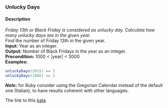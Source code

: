 ### Unlucky Days
#### Description

*Friday 13th or Black Friday is considered as unlucky day. Calculate how many unlucky days are in the given year.*  
Find the number of Friday 13th in the given year.  
**Input:** Year as an integer.  
**Output:** Number of Black Fridays in the year as an integer.  
**Precondition:** 1000 < |year| < 3000  
**Examples:**  
```java
unluckyDays(2015) == 3
unluckyDays(1986) == 1
```    
***Note:*** for Ruby consider using the Gregorian Calendar instead of the default one (Italian), to have results coherent with other languages.

The link to this [kata](https://www.codewars.com/kata/unlucky-days)

